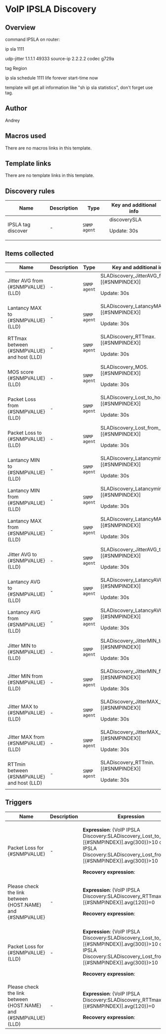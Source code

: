 # VoIP IPSLA Discovery

## Overview

command IPSLA on router:


ip sla 1111


 udp-jitter 1.1.1.1 49333 source-ip 2.2.2.2 codec g729a


 tag Region


ip sla schedule 1111 life forever start-time now


 


template will get all information like "sh ip sla statistics", don't forget use tag.


 



## Author

Andrey

## Macros used

There are no macros links in this template.

## Template links

There are no template links in this template.

## Discovery rules

|Name|Description|Type|Key and additional info|
|----|-----------|----|----|
|IPSLA tag discover|<p>-</p>|`SNMP agent`|discoverySLA<p>Update: 30s</p>|
## Items collected

|Name|Description|Type|Key and additional info|
|----|-----------|----|----|
|Jitter AVG from {#SNMPVALUE} (LLD)|<p>-</p>|`SNMP agent`|SLADiscovery_JitterAVG_from.[{#SNMPINDEX}]<p>Update: 30s</p>|
|Lantancy MAX to {#SNMPVALUE} (LLD)|<p>-</p>|`SNMP agent`|SLADiscovery_LatancyMAX_to.[{#SNMPINDEX}]<p>Update: 30s</p>|
|RTTmax between {#SNMPVALUE} and host (LLD)|<p>-</p>|`SNMP agent`|SLADiscovery_RTTmax.[{#SNMPINDEX}]<p>Update: 30s</p>|
|MOS score {#SNMPVALUE} (LLD)|<p>-</p>|`SNMP agent`|SLADiscovery_MOS.[{#SNMPINDEX}]<p>Update: 30s</p>|
|Packet Loss from {#SNMPVALUE} (LLD)|<p>-</p>|`SNMP agent`|SLADiscovery_Lost_to_host.[{#SNMPINDEX}]<p>Update: 30s</p>|
|Packet Loss to {#SNMPVALUE} (LLD)|<p>-</p>|`SNMP agent`|SLADiscovery_Lost_from_host.[{#SNMPINDEX}]<p>Update: 30s</p>|
|Lantancy MIN to {#SNMPVALUE} (LLD)|<p>-</p>|`SNMP agent`|SLADiscovery_Latancymin_to.[{#SNMPINDEX}]<p>Update: 30s</p>|
|Lantancy MIN from {#SNMPVALUE} (LLD)|<p>-</p>|`SNMP agent`|SLADiscovery_Latancymin_from.[{#SNMPINDEX}]<p>Update: 30s</p>|
|Lantancy MAX from {#SNMPVALUE} (LLD)|<p>-</p>|`SNMP agent`|SLADiscovery_LatancyMAX_from.[{#SNMPINDEX}]<p>Update: 30s</p>|
|Jitter AVG to {#SNMPVALUE} (LLD)|<p>-</p>|`SNMP agent`|SLADiscovery_JitterAVG_to.[{#SNMPINDEX}]<p>Update: 30s</p>|
|Lantancy AVG to {#SNMPVALUE} (LLD)|<p>-</p>|`SNMP agent`|SLADiscovery_LatancyAVG_to.[{#SNMPINDEX}]<p>Update: 30s</p>|
|Lantancy AVG from {#SNMPVALUE} (LLD)|<p>-</p>|`SNMP agent`|SLADiscovery_LatancyAVG_from.[{#SNMPINDEX}]<p>Update: 30s</p>|
|Jitter MIN to {#SNMPVALUE} (LLD)|<p>-</p>|`SNMP agent`|SLADiscovery_JitterMIN_to.[{#SNMPINDEX}]<p>Update: 30s</p>|
|Jitter MIN from {#SNMPVALUE} (LLD)|<p>-</p>|`SNMP agent`|SLADiscovery_JitterMIN_from.[{#SNMPINDEX}]<p>Update: 30s</p>|
|Jitter MAX to {#SNMPVALUE} (LLD)|<p>-</p>|`SNMP agent`|SLADiscovery_JitterMAX_to.[{#SNMPINDEX}]<p>Update: 30s</p>|
|Jitter MAX from {#SNMPVALUE} (LLD)|<p>-</p>|`SNMP agent`|SLADiscovery_JitterMAX_from.[{#SNMPINDEX}]<p>Update: 30s</p>|
|RTTmin between {#SNMPVALUE} and host (LLD)|<p>-</p>|`SNMP agent`|SLADiscovery_RTTmin.[{#SNMPINDEX}]<p>Update: 30s</p>|
## Triggers

|Name|Description|Expression|Priority|
|----|-----------|----------|--------|
|Packet Loss for {#SNMPVALUE}|<p>-</p>|<p>**Expression**: {VoIP IPSLA Discovery:SLADiscovery_Lost_to_host.[{#SNMPINDEX}].avg(300)}>10 or {VoIP IPSLA Discovery:SLADiscovery_Lost_from_host.[{#SNMPINDEX}].avg(300)}>10</p><p>**Recovery expression**: </p>|high|
|Please check the link between {HOST.NAME} and {#SNMPVALUE}|<p>-</p>|<p>**Expression**: {VoIP IPSLA Discovery:SLADiscovery_RTTmax.[{#SNMPINDEX}].avg(120)}=0</p><p>**Recovery expression**: </p>|high|
|Packet Loss for {#SNMPVALUE} (LLD)|<p>-</p>|<p>**Expression**: {VoIP IPSLA Discovery:SLADiscovery_Lost_to_host.[{#SNMPINDEX}].avg(300)}>10 or {VoIP IPSLA Discovery:SLADiscovery_Lost_from_host.[{#SNMPINDEX}].avg(300)}>10</p><p>**Recovery expression**: </p>|high|
|Please check the link between {HOST.NAME} and {#SNMPVALUE} (LLD)|<p>-</p>|<p>**Expression**: {VoIP IPSLA Discovery:SLADiscovery_RTTmax.[{#SNMPINDEX}].avg(120)}=0</p><p>**Recovery expression**: </p>|high|

